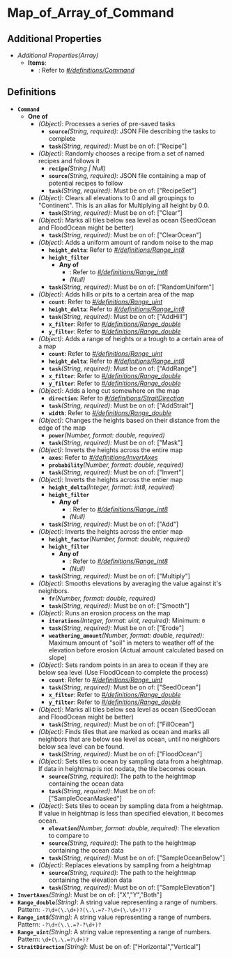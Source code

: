 # Map_of_Array_of_Command

## Additional Properties

- **Additional Properties*(Array)*
  - **Items**:
    - : Refer to *[#/definitions/Command](#definitions/Command)*
## Definitions
  - **`Command`**
    - **One of**
      - *(Object)*: Processes a series of pre-saved tasks
        - **`source`***(String, required)*: JSON File describing the tasks to complete
        - **`task`***(String, required)*: Must be on of: ["Recipe"]
      - *(Object)*: Randomly chooses a recipe from a set of named recipes and follows it
        - **`recipe`***(String | Null)*
        - **`source`***(String, required)*: JSON file containing a map of potential recipes to follow
        - **`task`***(String, required)*: Must be on of: ["RecipeSet"]
      - *(Object)*: Clears all elevations to 0 and all groupings to "Continent". This is an alias for Multiplying all height by 0.0.
        - **`task`***(String, required)*: Must be on of: ["Clear"]
      - *(Object)*: Marks all tiles below sea level as ocean (SeedOcean and FloodOcean might be better)
        - **`task`***(String, required)*: Must be on of: ["ClearOcean"]
      - *(Object)*: Adds a uniform amount of random noise to the map
        - **`height_delta`**: Refer to *[#/definitions/Range_int8](#definitions/Range_int8)*
        - **`height_filter`**
          - **Any of**
            - : Refer to *[#/definitions/Range_int8](#definitions/Range_int8)*
            - *(Null)*
        - **`task`***(String, required)*: Must be on of: ["RandomUniform"]
      - *(Object)*: Adds hills or pits to a certain area of the map
        - **`count`**: Refer to *[#/definitions/Range_uint](#definitions/Range_uint)*
        - **`height_delta`**: Refer to *[#/definitions/Range_int8](#definitions/Range_int8)*
        - **`task`***(String, required)*: Must be on of: ["AddHill"]
        - **`x_filter`**: Refer to *[#/definitions/Range_double](#definitions/Range_double)*
        - **`y_filter`**: Refer to *[#/definitions/Range_double](#definitions/Range_double)*
      - *(Object)*: Adds a range of heights or a trough to a certain area of a map
        - **`count`**: Refer to *[#/definitions/Range_uint](#definitions/Range_uint)*
        - **`height_delta`**: Refer to *[#/definitions/Range_int8](#definitions/Range_int8)*
        - **`task`***(String, required)*: Must be on of: ["AddRange"]
        - **`x_filter`**: Refer to *[#/definitions/Range_double](#definitions/Range_double)*
        - **`y_filter`**: Refer to *[#/definitions/Range_double](#definitions/Range_double)*
      - *(Object)*: Adds a long cut somewhere on the map
        - **`direction`**: Refer to *[#/definitions/StraitDirection](#definitions/StraitDirection)*
        - **`task`***(String, required)*: Must be on of: ["AddStrait"]
        - **`width`**: Refer to *[#/definitions/Range_double](#definitions/Range_double)*
      - *(Object)*: Changes the heights based on their distance from the edge of the map
        - **`power`***(Number, format: double, required)*
        - **`task`***(String, required)*: Must be on of: ["Mask"]
      - *(Object)*: Inverts the heights across the entire map
        - **`axes`**: Refer to *[#/definitions/InvertAxes](#definitions/InvertAxes)*
        - **`probability`***(Number, format: double, required)*
        - **`task`***(String, required)*: Must be on of: ["Invert"]
      - *(Object)*: Inverts the heights across the entier map
        - **`height_delta`***(Integer, format: int8, required)*
        - **`height_filter`**
          - **Any of**
            - : Refer to *[#/definitions/Range_int8](#definitions/Range_int8)*
            - *(Null)*
        - **`task`***(String, required)*: Must be on of: ["Add"]
      - *(Object)*: Inverts the heights across the entier map
        - **`height_factor`***(Number, format: double, required)*
        - **`height_filter`**
          - **Any of**
            - : Refer to *[#/definitions/Range_int8](#definitions/Range_int8)*
            - *(Null)*
        - **`task`***(String, required)*: Must be on of: ["Multiply"]
      - *(Object)*: Smooths elevations by averaging the value against it's neighbors.
        - **`fr`***(Number, format: double, required)*
        - **`task`***(String, required)*: Must be on of: ["Smooth"]
      - *(Object)*: Runs an erosion process on the map
        - **`iterations`***(Integer, format: uint, required)*: Minimum: `0`
        - **`task`***(String, required)*: Must be on of: ["Erode"]
        - **`weathering_amount`***(Number, format: double, required)*: Maximum amount of "soil" in meters to weather off of the elevation before erosion (Actual amount calculated based on slope)
      - *(Object)*: Sets random points in an area to ocean if they are below sea level (Use FloodOcean to complete the process)
        - **`count`**: Refer to *[#/definitions/Range_uint](#definitions/Range_uint)*
        - **`task`***(String, required)*: Must be on of: ["SeedOcean"]
        - **`x_filter`**: Refer to *[#/definitions/Range_double](#definitions/Range_double)*
        - **`y_filter`**: Refer to *[#/definitions/Range_double](#definitions/Range_double)*
      - *(Object)*: Marks all tiles below sea level as ocean (SeedOcean and FloodOcean might be better)
        - **`task`***(String, required)*: Must be on of: ["FillOcean"]
      - *(Object)*: Finds tiles that are marked as ocean and marks all neighbors that are below sea level as ocean, until no neighbors below sea level can be found.
        - **`task`***(String, required)*: Must be on of: ["FloodOcean"]
      - *(Object)*: Sets tiles to ocean by sampling data from a heightmap. If data in heightmap is not nodata, the tile becomes ocean.
        - **`source`***(String, required)*: The path to the heightmap containing the ocean data
        - **`task`***(String, required)*: Must be on of: ["SampleOceanMasked"]
      - *(Object)*: Sets tiles to ocean by sampling data from a heightmap. If value in heightmap is less than specified elevation, it becomes ocean.
        - **`elevation`***(Number, format: double, required)*: The elevation to compare to
        - **`source`***(String, required)*: The path to the heightmap containing the ocean data
        - **`task`***(String, required)*: Must be on of: ["SampleOceanBelow"]
      - *(Object)*: Replaces elevations by sampling from a heightmap
        - **`source`***(String, required)*: The path to the heightmap containing the elevation data
        - **`task`***(String, required)*: Must be on of: ["SampleElevation"]
  - **`InvertAxes`***(String)*: Must be on of: ["X","Y","Both"]
  - **`Range_double`***(String)*: A string value representing a range of numbers. Pattern: `-?\d+(\.\d+)?(\.\.=?-?\d+(\.\d+)?)?`
  - **`Range_int8`***(String)*: A string value representing a range of numbers. Pattern: `-?\d+(\.\.=?-?\d+)?`
  - **`Range_uint`***(String)*: A string value representing a range of numbers. Pattern: `\d+(\.\.=?\d+)?`
  - **`StraitDirection`***(String)*: Must be on of: ["Horizontal","Vertical"]
